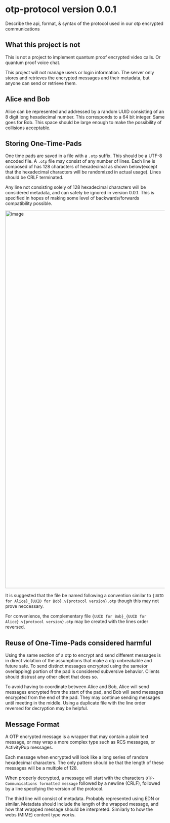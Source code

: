 # otp-protocol version 0.0.1

Describe the api, format, &amp; syntax of the protocol used in our otp encrypted communications

## What this project is not
This is not a project to implement quantum proof encrypted video calls. Or quantum proof voice chat. 

This project will not manage users or login information. The server only stores and retrieves the encrypted messages and their metadata, but anyone can send or retrieve them. 



## Alice and Bob

Alice can be represented and addressed by a random UUID consisting of an 8 digit long hexadecimal number. This corresponds to a 64 bit integer. Same goes for Bob. This space should be large enough to make the possibility of collisions acceptable. 


## Storing One-Time-Pads
One time pads are saved in a file with a `.otp` suffix. This should be a UTF-8 encoded file. A `.otp` file may consist of any number of lines. 
Each line is composed of has 128 characters of hexadecimal as shown below(except that the hexadecimal characters will be randomized in actual usage). Lines should be CRLF terminated. 

Any line not consisting solely of 128 hexadecimal characters will be considered metadata, and can safely be ignored in version 0.0.1. 
This is specified in hopes of making some level of backwards/forwards compatibility possible. 

<img width="1188" alt="image" src="https://user-images.githubusercontent.com/24924799/225484177-ea5c9d98-d92d-4a81-810c-5e03ab639c9d.png">

It is suggested that the file be named following a convention similar to `{UUID for Alice}_{UUID for Bob}.v{protocol version}.otp` though this may not prove neccessary. 

For convenience, the complementary file `{UUID for Bob}_{UUID for Alice}.v{protocol version}.otp` may be created with the lines order reversed. 

## Reuse of One-Time-Pads considered harmful
Using the same section of a otp to encrypt and send different messages is in direct violation of the assumptions that make a otp unbreakable and future safe. 
To send distinct messages encrypted using the same(or overlapping) portion of the pad is considered subversive behavior. Clients should distrust any other client that does so. 

To avoid having to coordinate between Alice and Bob, Alice will send messages encrypted from the start of the pad, and Bob will send messages encrypted from the end of the pad. They may continue sending messages until meeting in the middle. Using a duplicate file with the line order reversed for decryption may be helpful. 

## Message Format

A OTP encrypted message is a wrapper that may contain a plain text message, or may wrap a more complex type such as RCS messages, or ActivityPup messages. 

Each message when encrypted will look like a long series of random hexadecimal characters. The only pattern should be that the length of these messages will be a multiple of 128. 

When properly decrypted, a message will start with the characters `OTP-Communications formatted message` followed by a newline (CRLF), followed by a line specifying the version of the protocol. 

The third line will consist of metadata. Probably represented using EDN or similar. Metadata should include the length of the wrapped message, and how that wrapped message should be interpreted. Similarly to how the webs (MIME) content type works. 

## 
